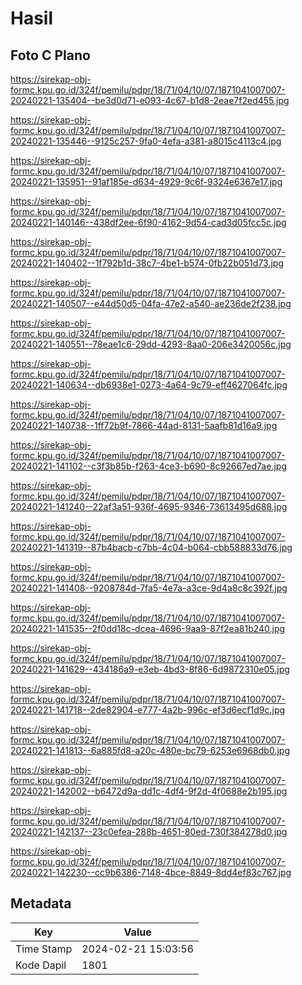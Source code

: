 # Hasil

## Foto C Plano

https://sirekap-obj-formc.kpu.go.id/324f/pemilu/pdpr/18/71/04/10/07/1871041007007-20240221-135404--be3d0d71-e093-4c67-b1d8-2eae7f2ed455.jpg

https://sirekap-obj-formc.kpu.go.id/324f/pemilu/pdpr/18/71/04/10/07/1871041007007-20240221-135446--9125c257-9fa0-4efa-a381-a8015c4113c4.jpg

https://sirekap-obj-formc.kpu.go.id/324f/pemilu/pdpr/18/71/04/10/07/1871041007007-20240221-135951--91af185e-d634-4929-9c6f-9324e6367e17.jpg

https://sirekap-obj-formc.kpu.go.id/324f/pemilu/pdpr/18/71/04/10/07/1871041007007-20240221-140146--438df2ee-6f90-4162-9d54-cad3d05fcc5c.jpg

https://sirekap-obj-formc.kpu.go.id/324f/pemilu/pdpr/18/71/04/10/07/1871041007007-20240221-140402--1f792b1d-38c7-4be1-b574-0fb22b051d73.jpg

https://sirekap-obj-formc.kpu.go.id/324f/pemilu/pdpr/18/71/04/10/07/1871041007007-20240221-140507--e44d50d5-04fa-47e2-a540-ae236de2f238.jpg

https://sirekap-obj-formc.kpu.go.id/324f/pemilu/pdpr/18/71/04/10/07/1871041007007-20240221-140551--78eae1c6-29dd-4293-8aa0-206e3420056c.jpg

https://sirekap-obj-formc.kpu.go.id/324f/pemilu/pdpr/18/71/04/10/07/1871041007007-20240221-140634--db6938e1-0273-4a64-9c79-eff4627064fc.jpg

https://sirekap-obj-formc.kpu.go.id/324f/pemilu/pdpr/18/71/04/10/07/1871041007007-20240221-140738--1ff72b9f-7866-44ad-8131-5aafb81d16a9.jpg

https://sirekap-obj-formc.kpu.go.id/324f/pemilu/pdpr/18/71/04/10/07/1871041007007-20240221-141102--c3f3b85b-f263-4ce3-b690-8c92667ed7ae.jpg

https://sirekap-obj-formc.kpu.go.id/324f/pemilu/pdpr/18/71/04/10/07/1871041007007-20240221-141240--22af3a51-936f-4695-9346-73613495d688.jpg

https://sirekap-obj-formc.kpu.go.id/324f/pemilu/pdpr/18/71/04/10/07/1871041007007-20240221-141319--87b4bacb-c7bb-4c04-b064-cbb588833d76.jpg

https://sirekap-obj-formc.kpu.go.id/324f/pemilu/pdpr/18/71/04/10/07/1871041007007-20240221-141408--9208784d-7fa5-4e7a-a3ce-9d4a8c8c392f.jpg

https://sirekap-obj-formc.kpu.go.id/324f/pemilu/pdpr/18/71/04/10/07/1871041007007-20240221-141535--2f0dd18c-dcea-4696-9aa9-87f2ea81b240.jpg

https://sirekap-obj-formc.kpu.go.id/324f/pemilu/pdpr/18/71/04/10/07/1871041007007-20240221-141629--434186a9-e3eb-4bd3-8f86-6d9872310e05.jpg

https://sirekap-obj-formc.kpu.go.id/324f/pemilu/pdpr/18/71/04/10/07/1871041007007-20240221-141718--2de82904-e777-4a2b-996c-ef3d6ecf1d9c.jpg

https://sirekap-obj-formc.kpu.go.id/324f/pemilu/pdpr/18/71/04/10/07/1871041007007-20240221-141813--6a885fd8-a20c-480e-bc79-6253e6968db0.jpg

https://sirekap-obj-formc.kpu.go.id/324f/pemilu/pdpr/18/71/04/10/07/1871041007007-20240221-142002--b6472d9a-dd1c-4df4-9f2d-4f0688e2b195.jpg

https://sirekap-obj-formc.kpu.go.id/324f/pemilu/pdpr/18/71/04/10/07/1871041007007-20240221-142137--23c0efea-288b-4651-80ed-730f384278d0.jpg

https://sirekap-obj-formc.kpu.go.id/324f/pemilu/pdpr/18/71/04/10/07/1871041007007-20240221-142230--cc9b6386-7148-4bce-8849-8dd4ef83c767.jpg


## Metadata

| Key        | Value               |
| ---------- | ------------------- |
| Time Stamp | 2024-02-21 15:03:56 |
| Kode Dapil | 1801                |



